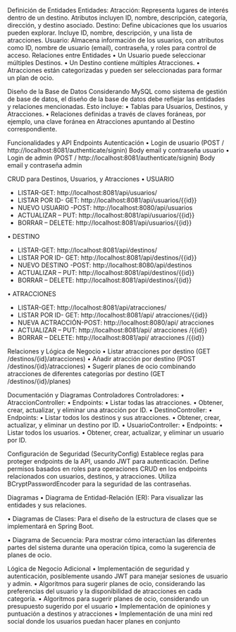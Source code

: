Definición de Entidades
Entidades:
Atracción: Representa lugares de interés dentro de un destino. Atributos incluyen ID, nombre, descripción, categoría, dirección, y destino asociado.
Destino: Define ubicaciones que los usuarios pueden explorar. Incluye ID, nombre, descripción, y una lista de atracciones.
Usuario: Almacena información de los usuarios, con atributos como ID, nombre de usuario (email), contraseña, y roles para control de acceso.
Relaciones entre Entidades
•	Un Usuario puede seleccionar múltiples Destinos.
•	Un Destino contiene múltiples Atracciones.
•	Atracciones están categorizadas y pueden ser seleccionadas para formar un plan de ocio.


Diseño de la Base de Datos
Considerando MySQL como sistema de gestión de base de datos, el diseño de la base de datos debe reflejar las entidades y relaciones mencionadas. Esto incluye:
•	Tablas para Usuarios, Destinos, y Atracciones.
•	Relaciones definidas a través de claves foráneas, por ejemplo, una clave foránea en Atracciones apuntando al Destino correspondiente.



Funcionalidades y API Endpoints
Autenticación
•	Login de usuario (POST / http://localhost:8081/authenticate/signin)
Body  email y contraseña usuario
•	Login de admin (POST / http://localhost:8081/authenticate/signin)
Body  email y contraseña admin



CRUD para Destinos, Usuarios, y Atracciones
•	USUARIO
-	LISTAR-GET: http://localhost:8081/api/usuarios/
-	LISTAR POR ID- GET: http://localhost:8081/api/usuarios/{{id}}
-	NUEVO USUARIO -POST: http://localhost:8080/api/usuarios
-	ACTUALIZAR – PUT: http://localhost:8081/api/usuarios/{{id}}
-	BORRAR – DELETE: http://localhost:8081/api/usuarios/{{id}}

•	DESTINO
-	LISTAR-GET: http://localhost:8081/api/destinos/
-	LISTAR POR ID- GET: http://localhost:8081/api/destinos/{{id}}
-	NUEVO DESTINO -POST: http://localhost:8080/api/destinos
-	ACTUALIZAR – PUT: http://localhost:8081/api/destinos/{{id}}
-	BORRAR – DELETE: http://localhost:8081/api/destinos/{{id}}

•	ATRACCIONES
-	LISTAR-GET: http://localhost:8081/api/atracciones/
-	LISTAR POR ID- GET: http://localhost:8081/api/ atracciones/{{id}}
-	NUEVA ACTRACCIÓN-POST: http://localhost:8080/api/ atracciones 
-	ACTUALIZAR – PUT: http://localhost:8081/api/ atracciones /{{id}}
-	BORRAR – DELETE: http://localhost:8081/api/ atracciones /{{id}}


Relaciones y Lógica de Negocio
•	Listar atracciones por destino (GET /destinos/{id}/atracciones)
•	Añadir atracción por destino (POST /destinos/{id}/atracciones)
•	Sugerir planes de ocio combinando atracciones de diferentes categorías por destino (GET /destinos/{id}/planes)

Documentación y Diagramas
Controladores
Controladores:
•	AtraccionController:
•	Endpoints:
•	Listar todas las atracciones.
•	Obtener, crear, actualizar, y eliminar una atracción por ID.
•	DestinoController:
•	Endpoints:
•	Listar todos los destinos y sus atracciones.
•	Obtener, crear, actualizar, y eliminar un destino por ID.
•	UsuarioController:
•	Endpoints:
•	Listar todos los usuarios.
•	Obtener, crear, actualizar, y eliminar un usuario por ID.

Configuración de Seguridad (SecurityConfig)
Establece reglas para proteger endpoints de la API, usando JWT para autenticación. Define permisos basados en roles para operaciones CRUD en los endpoints relacionados con usuarios, destinos, y atracciones. Utiliza BCryptPasswordEncoder para la seguridad de las contraseñas.

Diagramas
•	Diagrama de Entidad-Relación (ER): Para visualizar las entidades y sus relaciones.
















•	Diagramas de Clases: Para el diseño de la estructura de clases que se implementará en Spring Boot.




•	Diagrama de Secuencia: Para mostrar cómo interactúan las diferentes partes del sistema durante una operación típica, como la sugerencia de planes de ocio.






Lógica de Negocio Adicional
•	Implementación de seguridad y autenticación, posiblemente usando JWT para manejar sesiones de usuario y admin.
•	Algoritmos para sugerir planes de ocio, considerando las preferencias del usuario y la disponibilidad de atracciones en cada categoría.
•	Algoritmos para sugerir planes de ocio, considerando un presupuesto sugerido por el usuario
•	Implementación de opiniones y puntuación a destinos y atracciones
•	Implementación de una mini red social donde los usuarios puedan hacer planes en conjunto
